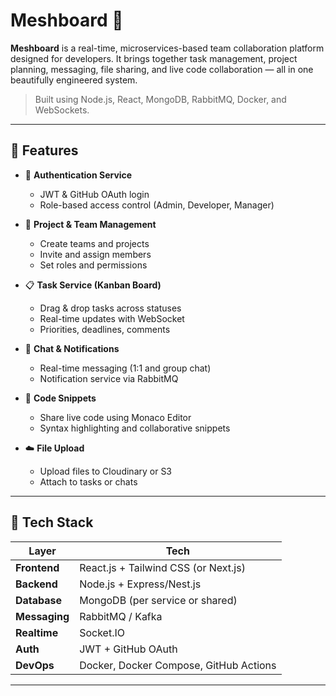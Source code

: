 # Meshboard 🧩

**Meshboard** is a real-time, microservices-based team collaboration platform designed for developers. It brings together task management, project planning, messaging, file sharing, and live code collaboration — all in one beautifully engineered system.

> Built using Node.js, React, MongoDB, RabbitMQ, Docker, and WebSockets.

---

## 🌟 Features

- 🔐 **Authentication Service**
  - JWT & GitHub OAuth login
  - Role-based access control (Admin, Developer, Manager)

- 📁 **Project & Team Management**
  - Create teams and projects
  - Invite and assign members
  - Set roles and permissions

- 📋 **Task Service (Kanban Board)**
  - Drag & drop tasks across statuses
  - Real-time updates with WebSocket
  - Priorities, deadlines, comments

- 💬 **Chat & Notifications**
  - Real-time messaging (1:1 and group chat)
  - Notification service via RabbitMQ

- 🧾 **Code Snippets**
  - Share live code using Monaco Editor
  - Syntax highlighting and collaborative snippets

- ☁️ **File Upload**
  - Upload files to Cloudinary or S3
  - Attach to tasks or chats

---

## 🧱 Tech Stack

| Layer | Tech |
|-------|------|
| **Frontend** | React.js + Tailwind CSS (or Next.js) |
| **Backend** | Node.js + Express/Nest.js |
| **Database** | MongoDB (per service or shared) |
| **Messaging** | RabbitMQ / Kafka |
| **Realtime** | Socket.IO |
| **Auth** | JWT + GitHub OAuth |
| **DevOps** | Docker, Docker Compose, GitHub Actions |

---
